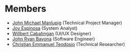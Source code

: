 # Members

- [John Michael Manlupig](https://github.com/avidianity) (Technical Project Manager)
- [Joy Espinosa](https://www.facebook.com/joy.espinosa.927980) (System Analyst)
- [Willbert Cabatingan](https://www.facebook.com/willbert.soriaso) (UI/UX Designer)
- [John Ryan Bayona](https://www.facebook.com/johnryan.bayona) (Software Engineer)
- [Christian Emmanuel Teodosio](https://www.facebook.com/christianemmanuel.teodosio.1) (Technical Researcher)
